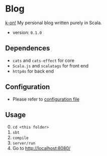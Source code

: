 # Blog
[k-on!](./img/k-on-q.png)
My personal blog written purely in Scala.
- version: `0.1.0`

## Dependences
- `cats` and `cats-effect` for core
- `Scala.js` and `scalatags` for front end
- `http4s` for back end


## Configuration
- Please refer to [configuration file](./doc/Configuration.md)

## Usage
0. `cd <this folder>`
1. `sbt`
2. `compile`
3. `server/run`
4. Go to [http://localhost:8080/](http://localhost:8080/)